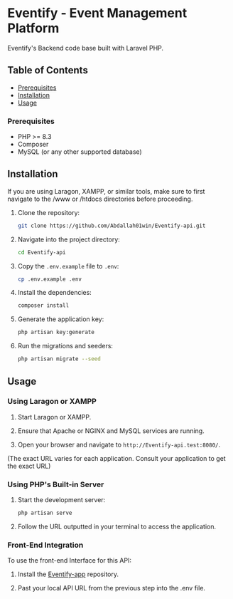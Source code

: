 # Eventify - Event Management Platform

Eventify's Backend code base built with Laravel PHP.

## Table of Contents

- [Prerequisites](#prerequisites)
- [Installation](#installation)
- [Usage](#usage)


### Prerequisites

- PHP >= 8.3
- Composer
- MySQL (or any other supported database)

## Installation

If you are using Laragon, XAMPP, or similar tools, make sure to first navigate to the /www or /htdocs directories before proceeding.

1. Clone the repository:
    ```sh
    git clone https://github.com/Abdallah01win/Eventify-api.git
    ```
2. Navigate into the project directory:
    ```sh
    cd Eventify-api
    ```
3. Copy the `.env.example` file to `.env`:
    ```sh
    cp .env.example .env
    ```
4. Install the dependencies:
    ```sh
    composer install
    ```
5. Generate the application key:
    ```sh
    php artisan key:generate
    ```

6. Run the migrations and seeders:
    ```sh
    php artisan migrate --seed
    ```

## Usage

### Using Laragon or XAMPP

1. Start Laragon or XAMPP.

2. Ensure that Apache or NGINX and MySQL services are running.

3. Open your browser and navigate to `http://Eventify-api.test:8080/`.

(The exact URL varies for each application. Consult your application to get the exact URL)

### Using PHP's Built-in Server

1. Start the development server:
    ```sh
    php artisan serve
    ```
2. Follow the URL outputted in your terminal to access the application.

### Front-End Integration

To use the front-end Interface for this API:

1. Install the [Eventify-app](https://github.com/Abdallah01win/Eventify-app) repository.

2. Past your local API URL from the previous step into the .env file.
